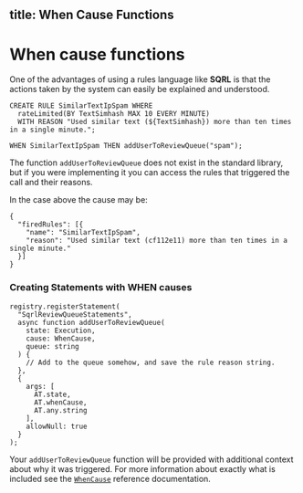 title: When Cause Functions
---

# When cause functions

One of the advantages of using a rules language like **SQRL** is that the actions taken by the system can easily be explained and understood.

```
CREATE RULE SimilarTextIpSpam WHERE
  rateLimited(BY TextSimhash MAX 10 EVERY MINUTE)
  WITH REASON "Used similar text (${TextSimhash}) more than ten times in a single minute.";

WHEN SimilarTextIpSpam THEN addUserToReviewQueue("spam");
```

The function `addUserToReviewQueue` does not exist in the standard library, but if you were implementing it you can access the rules that triggered the call and their reasons.

In the case above the cause may be:
```
{
  "firedRules": [{
    "name": "SimilarTextIpSpam",
    "reason": "Used similar text (cf112e11) more than ten times in a single minute."
  }]
}
```

### Creating Statements with WHEN causes

```
registry.registerStatement(
  "SqrlReviewQueueStatements",
  async function addUserToReviewQueue(
    state: Execution,
    cause: WhenCause,
    queue: string
  ) {
    // Add to the queue somehow, and save the rule reason string.
  },
  {
    args: [
      AT.state,
      AT.whenCause,
      AT.any.string
    ],
    allowNull: true
  }
);
```

Your `addUserToReviewQueue` function will be provided with additional context about why it was triggered. For more information about exactly what is included see the [`WhenCause`](https://twitter.github.io/sqrl/reference/interfaces/_when_.whencause.html) reference documentation.
